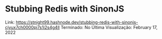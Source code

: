 # Stubbing Redis with SinonJS

Link: https://stnight99.hashnode.dev/stubbing-redis-with-sinonjs-cjyux7ch0000pj7s1i2s4g4ll
Terminado: No
Última Visualização: February 17, 2022